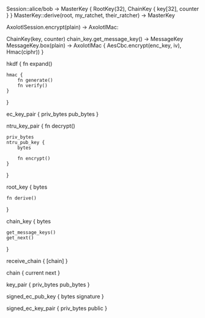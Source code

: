 Session::alice/bob -> MasterKey { RootKey(32), ChainKey { key[32], counter } }
MasterKey::derive(root, my_ratchet, their_ratcher) -> MasterKey




AxolotlSession.encrypt(plain) -> AxolotlMac:

ChainKey(key, counter)
chain_key.get_message_key() -> MessageKey
		MessageKey.box(plain) -> AxolotlMac
		{ AesCbc.encrypt(enc_key, iv), Hmac(ciphr)) }



hkdf {
	fn expand()

	hmac {
		fn generate()
		fn verify()
	}
}

ec_key_pair {
	priv_bytes
	pub_bytes
}

ntru_key_pair {
	fn decrypt()

	priv_bytes
	ntru_pub_key {
		bytes

		fn encrypt()
	}
}

root_key {
	bytes

	fn derive()
}

chain_key {
	bytes

	get_message_keys()
	get_next()
}

receive_chain {
	[chain]
}

chain {
	current
	next
}

key_pair {
	priv_bytes
	pub_bytes
}

signed_ec_pub_key {
	bytes
	signature
}

signed_ec_key_pair {
	priv_bytes
	public
}